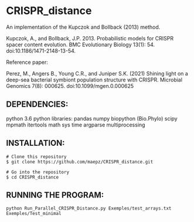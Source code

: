 # CRISPR_distance
An implementation of the Kupczok and Bollback (2013) method.

Kupczok, A., and Bollback, J.P. 2013. Probabilistic models for CRISPR spacer content evolution. BMC Evolutionary Biology 13(1): 54. doi:10.1186/1471-2148-13-54.

Reference paper:

Perez, M., Angers B., Young C.R., and Juniper S.K. (2021) Shining light on a deep-sea bacterial symbiont population structure with CRISPR. Microbial Genomics 7(8): 000625. doi:10.1099/mgen.0.000625

## DEPENDENCIES:
python 3.6
python libraries:
pandas
numpy
biopython (Bio.Phylo)
scipy
mpmath
itertools
math
sys
time
argparse
multiprocessing

## INSTALLATION:
```
# Clone this repository
$ git clone https://github.com/maepz/CRISPR_distance.git

# Go into the repository
$ cd CRISPR_distance
```

## RUNNING THE PROGRAM:

```
python Run_Parallel_CRISPR_Distance.py Exemples/test_arrays.txt Exemples/Test_minimal
```
